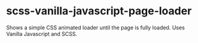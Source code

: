 # scss-vanilla-javascript-page-loader
Shows a simple CSS animated loader until the page is fully loaded. Uses Vanilla Javascript and SCSS.
